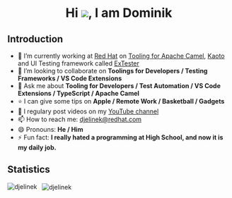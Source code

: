 <h1 align="center">Hi <img src="https://user-images.githubusercontent.com/18350557/176309783-0785949b-9127-417c-8b55-ab5a4333674e.gif" />, I am Dominik</h1>

<h2 align="left">Introduction</h2>

- 🔭 I’m currently working at [Red Hat](https://www.redhat.com/en) on [Tooling for Apache Camel](https://access.redhat.com/documentation/en-us/red_hat_build_of_apache_camel/), [Kaoto](https://kaoto.io) and UI Testing framework called [ExTester](https://github.com/redhat-developer/vscode-extension-tester)
- 👯 I’m looking to collaborate on **Toolings for Developers / Testing Frameworks / VS Code Extensions**
- 💬 Ask me about **Tooling for Developers / Test Automation / VS Code Extensions / TypeScript / Apache Camel**
- ⭐ I can give some tips on **Apple / Remote Work / Basketball / Gadgets**
- 🎥 I regulary post videos on my [YouTube channel](https://www.youtube.com/@djelinek)
- 📫 How to reach me: <djelinek@redhat.com>
- 😄 Pronouns: **He / Him**
- ⚡ Fun fact: **I really hated a programming at High School, and now it is my daily job.**

<h2 align="left">Statistics</h2>

<p>
    <img align="left" src="https://github-readme-stats.vercel.app/api?username=djelinek&show_icons=true&theme=transparent" alt="djelinek" />
</p>
<p>
    &nbsp;
    <img align="center" src="https://github-readme-stats.vercel.app/api/top-langs/?username=djelinek&theme=transparent" alt="djelinek"/>
</p>
